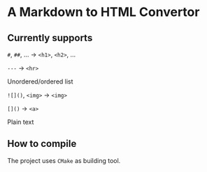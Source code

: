 # A Markdown to HTML Convertor

## Currently supports

`#`, `##`, ... -> `<h1>`, `<h2>`, ...

`---` -> `<hr>`

Unordered/ordered list

`![]()`, `<img>` -> `<img>`

`[]()` -> `<a>`

Plain text

## How to compile

The project uses `CMake` as building tool.

